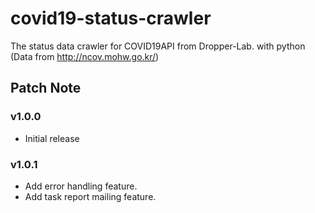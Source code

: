 # covid19-status-crawler
The status data crawler for COVID19API from Dropper-Lab. with python (Data from http://ncov.mohw.go.kr/)

## Patch Note

### v1.0.0
- Initial release

### v1.0.1
- Add error handling feature.
- Add task report mailing feature.